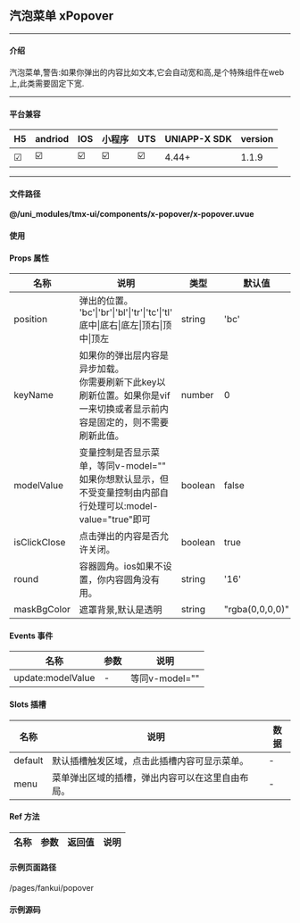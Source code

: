 
## 汽泡菜单 xPopover

***

#### 介绍

汽泡菜单,警告:如果你弹出的内容比如文本,它会自动宽和高,是个特殊组件在web上,此类需要固定下宽.

***

#### 平台兼容

| H5 | andriod | IOS | 小程序 | UTS | UNIAPP-X SDK | version |
| --- | --- | --- | --- | --- | --- | --- |
| ☑ | ☑️ | ☑️ | ☑️ | ☑️ | 4.44+ | 1.1.9 |

***

#### 文件路径

**@/uni_modules/tmx-ui/components/x-popover/x-popover.uvue**

#### 使用

<x-popover></x-popover>

#### Props 属性

| 名称 | 说明 | 类型 | 默认值 |
| ------ | ---- | ---- | ---- |
| position | 弹出的位置。<br>'bc'\|'br'\|'bl'\|'tr'\|'tc'\|'tl'<br>底中\|底右\|底左\|顶右\|顶中\|顶左 | string | 'bc' |
| keyName | 如果你的弹出层内容是异步加载。<br>你需要刷新下此key以刷新位置。如果你是vif一来切换或者显示前内容是固定的，则不需要刷新此值。 | number | 0 |
| modelValue | 变量控制是否显示菜单，等同v-model=""<br>如果你想默认显示，但不受变量控制由内部自行处理可以:model-value="true"即可 | boolean | false |
| isClickClose | 点击弹出的内容是否允许关闭。 | boolean | true |
| round | 容器圆角。ios如果不设置，你内容圆角没有用。 | string | '16' |
| maskBgColor | 遮罩背景,默认是透明 | string | "rgba(0,0,0,0)" |



#### Events 事件

| 名称 | 参数 | 说明 |
| ------ | ---- | ---- |
| update:modelValue | - | 等同v-model="" |


#### Slots 插槽

| 名称 | 说明 | 数据 |
| ------ | ---- | ---- |
| default | 默认插槽触发区域，点击此插槽内容可显示菜单。 | - |
| menu | 菜单弹出区域的插槽，弹出内容可以在这里自由布局。 | - |


#### Ref 方法

| 名称 | 参数 | 返回值 | 说明 |
| ------ | ---- | ---- | ---- |


#### 示例页面路径

/pages/fankui/popover

#### 示例源码

<template>
	<!-- #ifdef APP -->
	<scroll-view style="flex:1">
	<!-- #endif -->
	<!-- #ifdef MP-WEIXIN -->
	<page-meta :page-style="`background-color:${xThemeConfigBgColor}`">
		<navigation-bar :background-color="xThemeConfigNavBgColor" :front-color="xThemeConfigNavFontColor"></navigation-bar>
	</page-meta>
	<!-- #endif -->
		<x-sheet>
			<x-text font-size="18" class=" text-weight-b mb-8">汽泡菜单 Popover</x-text>
			<x-text color="#999999">
				方向由上三个和下三个方位共6个。不提供左和右，因为在移动端用处不大。采用插槽布局弹出内容灵活自由度极高。同时可以插槽触发以及变量控制关闭。
				警告:如果你弹出的内容比如文本,它会自动宽和高,是个特殊组件在web上,此类需要固定下宽.
			</x-text>
		</x-sheet>

		<x-sheet class="flex flex-row flex-row-center-between">
			<x-popover position="bl">
				<x-button color="error" round="64" :iconBtn="true" icon="menu-unfold-fill"></x-button>
				<template #menu>
					<view style="width:110px">
						<x-cell v-for="(item,index) in menuCount" :key="index" :show-bottom-border="index!=menuCount-1"
							:card="false" :title="'菜单-'+item"></x-cell>
					</view>

				</template>
			</x-popover>
			<x-popover>
				<x-button round="64" :iconBtn="true" icon="menu-line"></x-button>
				<template #menu>
					<view style="width:110px">
						<x-cell color="black" bottom-border-color="#474747" title-color="white" icon-color="white"
							v-for="(item,index) in menuCount" :key="index" :show-bottom-border="index!=menuCount-1"
							:card="false" :title="'菜单-'+item"></x-cell>
					</view>

				</template>
			</x-popover>
			<x-popover position="br">
				<x-button round="64" color="success" :iconBtn="true" icon="more-2-line"></x-button>
				<template #menu>
					<view>
						<x-cell v-for="(item,index) in menuCount" :key="index" :show-bottom-border="index!=menuCount-1"
							:card="false" :title="'菜单-'+item"></x-cell>
					</view>
				</template>
			</x-popover>
		</x-sheet>

		<x-sheet>
			<x-text font-size="18" class=" text-weight-b ">默认弹出</x-text>
		</x-sheet>
		<x-sheet class="flex flex-row flex-row-center-center">

			<x-popover position="bc" v-model="show">
				<text class="text-red">点击我也能打开菜单</text>
				<template #menu>
					<view style="width:180px">
						<x-cell url="text" color="black" title-color="white" icon-color="white"
							v-for="(item,index) in menuCount" :key="index" bottom-border-color="#474747"
							:show-bottom-border="index!=menuCount-1" :card="false" :title="'菜单-'+item"></x-cell>
					</view>
				</template>
			</x-popover>
			<!-- <x-button class="ml-32" @click="show=true">变量控制</x-button> -->
		</x-sheet>
		<x-sheet>
			<x-text font-size="18" line-height="1" class=" text-weight-b ">弹出方向</x-text>
		</x-sheet>
		<x-sheet>
			<view class="flex flex-row flex-row-center-between mb-32">
				<x-popover position="bl">
					<x-text>底左对齐</x-text>
					<template #menu>
						<x-sheet dark-color="#333" :margin="['0']">
							<x-text>菜单可随意布局</x-text>
							<x-button>任意布局哦</x-button>
						</x-sheet>
					</template>
				</x-popover>
				<x-popover>
					<x-text>底中对齐</x-text>
					<template #menu>
						<x-sheet dark-color="#333" :margin="['0']" ><x-text >菜单可随意布局</x-text></x-sheet>
						
					</template>
				</x-popover>
				<x-popover position="br">
					<x-text>底右对齐</x-text>
					<template #menu>
						<x-sheet dark-color="#333" width="120" :margin="['0']">
							<x-text>菜单可随意布局</x-text>
						</x-sheet>
					</template>
				</x-popover>
			</view>
			<view class="flex flex-row flex-row-center-between">
				<x-popover position="tl">
					<x-text>上左对齐</x-text>
					<template #menu>
						<x-sheet dark-color="#333" :margin="['0']"><x-text>菜单可随意布局</x-text></x-sheet>
					</template>
				</x-popover>
				<x-popover position="tc">
					<x-text>上中对齐</x-text>
					<template #menu>
						<x-sheet dark-color="#333" :margin="['0']"><x-text>菜单可随意布局</x-text></x-sheet>
					</template>
				</x-popover>
				<x-popover position="tr">
					<x-text>上右对齐</x-text>
					<template #menu>
						<x-sheet dark-color="#333"  width="120"  :margin="['0']"><x-text>菜单可随意布局</x-text></x-sheet>
					</template>
				</x-popover>
			</view>

		</x-sheet>
		
		<view style="height: 100px;"></view>
	<!-- #ifdef APP -->
	</scroll-view>
	<!-- #endif -->
</template>

<script>
	export default {
		data() {
			return {
				menuCount: 4,
				show: true
			};
		},
		onLoad() {

		},
		methods: {

		}
	}
</script>

<style lang="scss">

</style>
		
